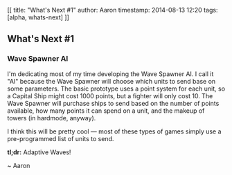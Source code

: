 [[
title: "What's Next #1"
author: Aaron
timestamp: 2014-08-13 12:20
tags: [alpha, whats-next]
]]

## What's Next #1

### Wave Spawner AI

I'm dedicating most of my time developing the Wave Spawner AI. 
I call it "AI" because the Wave Spawner will choose which units to send
base on some parameters. The basic prototype uses a point system for each unit,
so a Capital Ship might cost 1000 points, but a fighter will only cost 10. The Wave Spawner
will purchase ships to send based on the number of points available, how many points it can
spend on a unit, and the makeup of towers (in hardmode, anyway).

I think this will be pretty cool &mdash; most of these types of games simply use a 
pre-programmed list of units to send. 

**tl;dr:** Adaptive Waves!

~ Aaron
